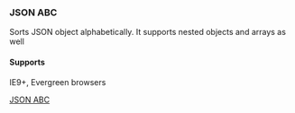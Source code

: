 ### JSON ABC

Sorts JSON object alphabetically. It supports nested objects and arrays as well

#### Supports

IE9+, Evergreen browsers


[JSON ABC](http://novicelab.org/tools/jsonabc "JSON ABC")
